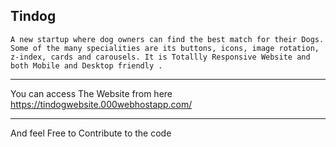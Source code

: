 Tindog
-------------------------------------------------------------------------------------------------------------------------------------------------------------------------
    A new startup where dog owners can find the best match for their Dogs. Some of the many specialities are its buttons, icons, image rotation, z-index, cards and carousels. It is Totallly Responsive Website and both Mobile and Desktop friendly .
    
-------------------------------------------------------------------------------------------------------------------------------------------------------------------------

You can access The Website from here https://tindogwebsite.000webhostapp.com/

-------------------------------------------------------------------------------------------------------------------------------------------------------------------------

And feel Free to Contribute to the code

